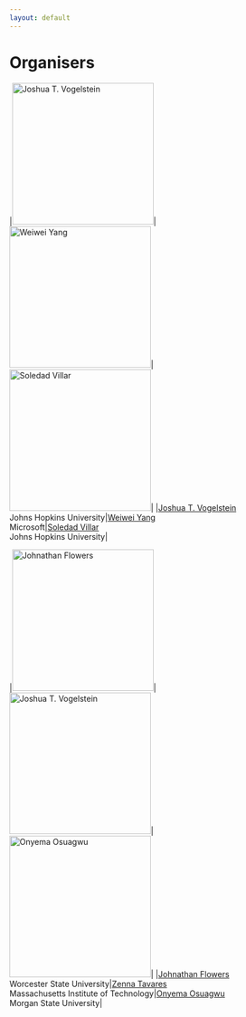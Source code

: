 ```yaml
---
layout: default
---
```


# Organisers

|<img src="https://www.bme.jhu.edu/wp-content/uploads/2019/10/Josh-Vogelstein.jpg" alt="Joshua T. Vogelstein" width="250"/>|<img src="https://www.microsoft.com/en-us/research/uploads/prod/2021/03/img.jpg" alt="Weiwei Yang" width="250"/>|<img src="https://www.ams.jhu.edu/villar/wp-content/uploads/2020/09/cropped-soledad-2.jpg" alt="Soledad Villar" width="250"/>|
|[Joshua T. Vogelstein](http://jovo.me/)<br />Johns Hopkins University|[Weiwei Yang](https://www.microsoft.com/en-us/research/people/weiwya/)<br />Microsoft|[Soledad Villar](https://www.ams.jhu.edu/villar/)<br />Johns Hopkins University|

|<img src="https://cdn.theconversation.com/avatars/1080537/width238/image-20200518-83393-12045a1.jpg" alt="Johnathan Flowers" width="250"/>|<img src="https://cdml.mit.edu/student_pictures/Zenna_Tavares.png" alt="Joshua T. Vogelstein" width="250"/>|<img src="https://www.iotcream.com/wp-content/uploads/2020/01/osuagwu1-2.jpg" alt="Onyema Osuagwu" width="250"/>|
|[Johnathan Flowers](#)<br />Worcester State University|[Zenna Tavares](http://www.zenna.org/)<br />Massachusetts Institute of Technology|[Onyema Osuagwu](https://www.iotcream.com/staff-member/dr-osyema-osuagwu/)<br />Morgan State University|

